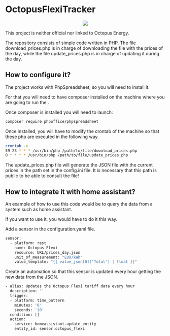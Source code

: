 
# OctopusFlexiTracker

<div align="center">
	<img src="https://i.imgur.com/GGnBEFv.png">
</div>

This project is neither official nor linked to Octopus Energy.

The repository consists of simple code written in PHP. The file download_prices.php is in charge of downloading the file with the prices of the day, while the file update_prices.php is in charge of updating it during the day.

## How to configure it?

The project works with PhpSpreadsheet, so you will need to install it.

For that you will need to have composer installed on the machine where you are going to run the .

Once composer is installed you will need to launch:

```bash
composer require phpoffice/phpspreadsheet
```

Once installed, you will have to modify the crontab of the machine so that these php are executed in the following way.

```bash
crontab -e
59 23 * * * /usr/bin/php /path/to/file/download_prices.php
0 * * * * /usr/bin/php /path/to/file/update_prices.php
```

The update_prices.php file will generate the JSON file with the current prices in the path set in the config.ini file. It is necessary that this path is public to be able to consult the file!

## How to integrate it with home assistant?

An example of how to use this code would be to query the data from a system such as home assistant.

If you want to use it, you would have to do it this way.

Add a sensor in the configuration.yaml file.

```bash
sensor:
  - platform: rest
    name: Octopus Flexi
    resource: URL/prices_day.json
    unit_of_measurement: "EUR/kWh"
    value_template: "{{ value_json[0]['Total'] | float }}"
```

Create an automation so that this sensor is updated every hour getting the new data from the JSON.

```bash
- alias: Updates the Octopus Flexi tariff data every hour
  description: ''
  trigger:
  - platform: time_pattern
    minutes: '0'
    seconds: '10'
  condition: []
  action:
  - service: homeassistant.update_entity
    entity_id: sensor.octopus_flexi

```
